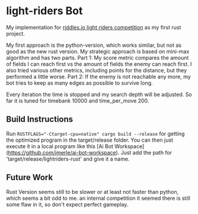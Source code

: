 # light-riders Bot
My implementation for [riddles.io light riders competition](https://starapple.riddles.io/competitions/light-riders) as my first rust project.

My first approach is the python-version, which works similar, but not as good as the new rust version.
My strategic approach is based on mini-max algorithm and has two parts.
Part 1: My score metric compares the amount of fields I can reach first vs the amount of fields the enemy can reach first. 
I also tried various other metrics, including points for the distance, but they performed a little worse.
Part 2: If the enemy is not reachable any more, my bot tries to keep as many edges as possible to survive long. 

Every iteration the time is stopped and my search depth will be adjusted. So far it is tuned for timebank 10000 and time_per_move 200.

## Build Instructions

Run ```RUSTFLAGS="-Ctarget-cpu=native" cargo build --release``` for getting the optimized program in the target/release folder. 
You can then just execute it in a local program like this [Ai Bot Workspace] (https://github.com/jmerle/ai-bot-workspace).
Just add the path for 'target/release/lightriders-rust' and give it a name. 

## Future Work
Rust Version seems still to be slower or at least not faster than python, which seems a bit odd to me. 
 an internal competition it seemed there is still some flaw in it, so don't expect perfect gameplay.
